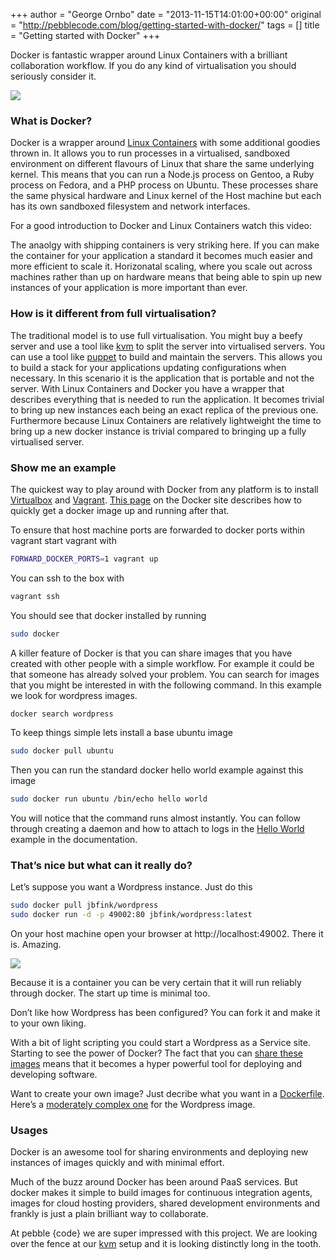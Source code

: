 +++
author = "George Ornbo"
date = "2013-11-15T14:01:00+00:00"
original = "http://pebblecode.com/blog/getting-started-with-docker/"
tags = []
title = "Getting started with Docker"
+++

Docker is fantastic wrapper around Linux Containers with a brilliant
collaboration workflow. If you do any kind of virtualisation you should
seriously consider it.

![](/images/articles/tumblr_inline_mwb588owIP1qz7kgs.png)

### What is Docker?

Docker is a wrapper around [Linux Containers](https://en.wikipedia.org/wiki/Lxc)
with some additional goodies thrown in. It allows you to run processes in a
virtualised, sandboxed environment on different flavours of Linux that share the
same underlying kernel. This means that you can run a Node.js process on Gentoo,
a Ruby process on Fedora, and a PHP process on Ubuntu. These processes share the
same physical hardware and Linux kernel of the Host machine but each has its own
sandboxed filesystem and network interfaces.

For a good introduction to Docker and Linux Containers watch this video:

The anaolgy with shipping containers is very striking here. If you can make the
container for your application a standard it becomes much easier and more
efficient to scale it. Horizonatal scaling, where you scale out across machines
rather than up on hardware means that being able to spin up new instances of
your application is more important than ever.

### How is it different from full virtualisation?

The traditional model is to use full virtualisation. You might buy a beefy
server and use a tool like [kvm](http://www.linux-kvm.org/page/Main_Page) to
split the server into virtualised servers. You can use a tool like
[puppet](https://puppetlabs.com/) to build and maintain the servers. This allows
you to build a stack for your applications updating configurations when
necessary. In this scenario it is the application that is portable and not the
server. With Linux Containers and Docker you have a wrapper that describes
everything that is needed to run the application. It becomes trivial to bring up
new instances each being an exact replica of the previous one. Furthermore
because Linux Containers are relatively lightweight the time to bring up a new
docker instance is trivial compared to bringing up a fully virtualised server.

### Show me an example

The quickest way to play around with Docker from any platform is to install
[Virtualbox](https://www.virtualbox.org/) and
[Vagrant](http://www.vagrantup.com/).
[This page](http://docs.docker.io/en/latest/installation/vagrant/) on the Docker
site describes how to quickly get a docker image up and running after that.

To ensure that host machine ports are forwarded to docker ports within vagrant
start vagrant with

```sh
FORWARD_DOCKER_PORTS=1 vagrant up
```

You can ssh to the box with

```sh
vagrant ssh
```

You should see that docker installed by running

```sh
sudo docker
```

A killer feature of Docker is that you can share images that you have created
with other people with a simple workflow. For example it could be that someone
has already solved your problem. You can search for images that you might be
interested in with the following command. In this example we look for wordpress
images.

```sh
docker search wordpress
```

To keep things simple lets install a base ubuntu image

```sh
sudo docker pull ubuntu
```

Then you can run the standard docker hello world example against this image

```sh
sudo docker run ubuntu /bin/echo hello world
```

You will notice that the command runs almost instantly. You can follow through
creating a daemon and how to attach to logs in the
[Hello World](http://docs.docker.io/en/latest/examples/hello_world/#id1) example
in the documentation.

### That’s nice but what can it really do?

Let’s suppose you want a Wordpress instance. Just do this

```sh
sudo docker pull jbfink/wordpress
sudo docker run -d -p 49002:80 jbfink/wordpress:latest
```

On your host machine open your browser at http://localhost:49002. There it is.
Amazing.

![](/images/articles/tumblr_inline_mwb55zdNHQ1qz7kgs.png)

Because it is a container you can be very certain that it will run reliably
through docker. The start up time is minimal too.

Don’t like how Wordpress has been configured? You can fork it and make it to
your own liking.

With a bit of light scripting you could start a Wordpress as a Service site.
Starting to see the power of Docker? The fact that you can
[share these images](http://docs.docker.io/en/latest/use/workingwithrepository/)
means that it becomes a hyper powerful tool for deploying and developing
software.

Want to create your own image? Just decribe what you want in a
[Dockerfile](http://docs.docker.io/en/latest/use/builder/). Here’s a
[moderately complex one](https://github.com/jbfink/docker-wordpress/blob/master/Dockerfile)
for the Wordpress image.

### Usages

Docker is an awesome tool for sharing environments and deploying new instances
of images quickly and with minimal effort.

Much of the buzz around Docker has been around PaaS services. But docker makes
it simple to build images for continuous integration agents, images for cloud
hosting providers, shared development environments and frankly is just a plain
brilliant way to collaborate.

At pebble {code} we are super impressed with this project. We are looking over
the fence at our
[kvm](http://blog.pebblecode.com/blog/building-armies-of-servers-with-kvm-and-puppet)
setup and it is looking distinctly long in the tooth.
